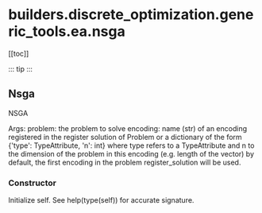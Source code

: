 # builders.discrete_optimization.generic_tools.ea.nsga

[[toc]]

::: tip
<skdecide-summary></skdecide-summary>
:::

## Nsga

NSGA

Args:
    problem:
        the problem to solve
    encoding:
        name (str) of an encoding registered in the register solution of Problem
        or a dictionary of the form {'type': TypeAttribute, 'n': int} where type refers to a TypeAttribute and n
         to the dimension of the problem in this encoding (e.g. length of the vector)
        by default, the first encoding in the problem register_solution will be used.

### Constructor <Badge text="Nsga" type="tip"/>

<skdecide-signature name= "Nsga" :sig="{'params': [{'name': 'problem', 'annotation': 'Problem'}, {'name': 'mutation', 'default': 'None', 'annotation': 'Union[Mutation, DeapMutation]'}, {'name': 'crossover', 'default': 'None', 'annotation': 'DeapCrossover'}, {'name': 'selection', 'default': 'None', 'annotation': 'DeapSelection'}, {'name': 'encoding', 'default': 'None', 'annotation': 'Optional[Union[str, Dict[str, Any]]]'}, {'name': 'objectives', 'default': 'None', 'annotation': 'Optional[Union[str, List[str]]]'}, {'name': 'objective_weights', 'default': 'None', 'annotation': 'Optional[List[float]]'}, {'name': 'pop_size', 'default': 'None', 'annotation': 'int'}, {'name': 'max_evals', 'default': 'None', 'annotation': 'int'}, {'name': 'mut_rate', 'default': 'None', 'annotation': 'float'}, {'name': 'crossover_rate', 'default': 'None', 'annotation': 'float'}, {'name': 'deap_verbose', 'default': 'None', 'annotation': 'bool'}]}"></skdecide-signature>

Initialize self.  See help(type(self)) for accurate signature.

